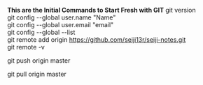 **This are the Initial Commands to Start Fresh with GIT**
git version \
git config --global user.name "Name" \
git config --global user.email "email" \
git config --global --list \
git remote add origin https://github.com/seiji13r/seiji-notes.git \
git remote -v

git push origin master

git pull origin master
